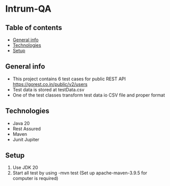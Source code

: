 # Intrum-QA
## Table of contents
* [General info](#general-info)
* [Technologies](#technologies)
* [Setup](#setup)

## General info
* This project contains 6 test cases for public REST API https://gorest.co.in/public/v2/users
* Test data is stored at testData.csv
* One of the test classes transform test data io CSV file and proper format

## Technologies
* Java 20
* Rest Assured
* Maven
* Junit Jupiter


## Setup

1. Use JDK 20
2. Start all test by using -mvn test (Set up apache-maven-3.9.5 for computer is required) 

